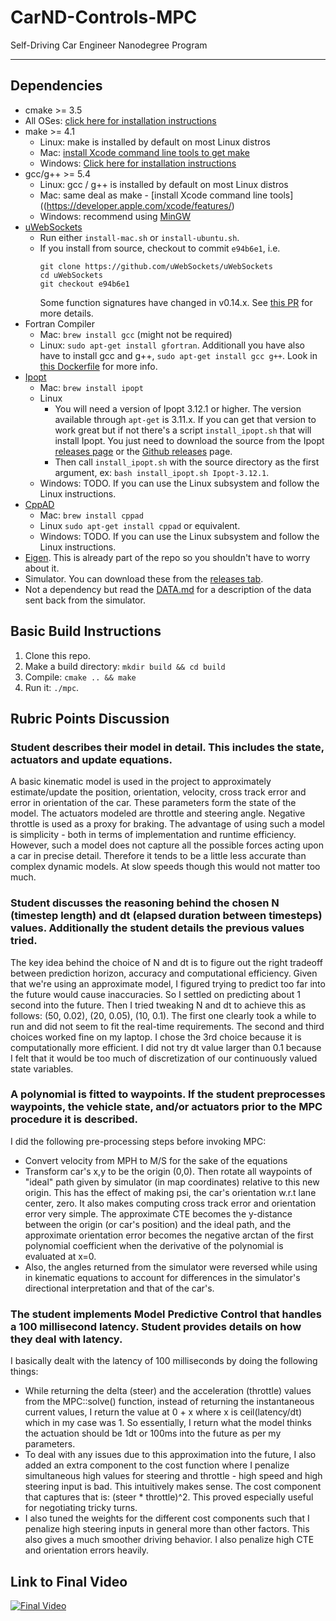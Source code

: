 # CarND-Controls-MPC
Self-Driving Car Engineer Nanodegree Program

---

## Dependencies

* cmake >= 3.5
 * All OSes: [click here for installation instructions](https://cmake.org/install/)
* make >= 4.1
  * Linux: make is installed by default on most Linux distros
  * Mac: [install Xcode command line tools to get make](https://developer.apple.com/xcode/features/)
  * Windows: [Click here for installation instructions](http://gnuwin32.sourceforge.net/packages/make.htm)
* gcc/g++ >= 5.4
  * Linux: gcc / g++ is installed by default on most Linux distros
  * Mac: same deal as make - [install Xcode command line tools]((https://developer.apple.com/xcode/features/)
  * Windows: recommend using [MinGW](http://www.mingw.org/)
* [uWebSockets](https://github.com/uWebSockets/uWebSockets)
  * Run either `install-mac.sh` or `install-ubuntu.sh`.
  * If you install from source, checkout to commit `e94b6e1`, i.e.
    ```
    git clone https://github.com/uWebSockets/uWebSockets 
    cd uWebSockets
    git checkout e94b6e1
    ```
    Some function signatures have changed in v0.14.x. See [this PR](https://github.com/udacity/CarND-MPC-Project/pull/3) for more details.
* Fortran Compiler
  * Mac: `brew install gcc` (might not be required)
  * Linux: `sudo apt-get install gfortran`. Additionall you have also have to install gcc and g++, `sudo apt-get install gcc g++`. Look in [this Dockerfile](https://github.com/udacity/CarND-MPC-Quizzes/blob/master/Dockerfile) for more info.
* [Ipopt](https://projects.coin-or.org/Ipopt)
  * Mac: `brew install ipopt`
  * Linux
    * You will need a version of Ipopt 3.12.1 or higher. The version available through `apt-get` is 3.11.x. If you can get that version to work great but if not there's a script `install_ipopt.sh` that will install Ipopt. You just need to download the source from the Ipopt [releases page](https://www.coin-or.org/download/source/Ipopt/) or the [Github releases](https://github.com/coin-or/Ipopt/releases) page.
    * Then call `install_ipopt.sh` with the source directory as the first argument, ex: `bash install_ipopt.sh Ipopt-3.12.1`. 
  * Windows: TODO. If you can use the Linux subsystem and follow the Linux instructions.
* [CppAD](https://www.coin-or.org/CppAD/)
  * Mac: `brew install cppad`
  * Linux `sudo apt-get install cppad` or equivalent.
  * Windows: TODO. If you can use the Linux subsystem and follow the Linux instructions.
* [Eigen](http://eigen.tuxfamily.org/index.php?title=Main_Page). This is already part of the repo so you shouldn't have to worry about it.
* Simulator. You can download these from the [releases tab](https://github.com/udacity/self-driving-car-sim/releases).
* Not a dependency but read the [DATA.md](./DATA.md) for a description of the data sent back from the simulator.


## Basic Build Instructions


1. Clone this repo.
2. Make a build directory: `mkdir build && cd build`
3. Compile: `cmake .. && make`
4. Run it: `./mpc`.

## Rubric Points Discussion

### Student describes their model in detail. This includes the state, actuators and update equations.

A basic kinematic model is used in the project to approximately estimate/update the position, orientation, velocity, cross track error and error in orientation of the car. These parameters form the state of the model. The actuators modeled are throttle and steering angle. Negative throttle is used as a proxy for braking. The advantage of using such a model is simplicity - both in terms of implementation and runtime efficiency. However, such a model does not capture all the possible forces acting upon a car in precise detail. Therefore it tends to be a little less accurate than complex dynamic models. At slow speeds though this would not matter too much.

### Student discusses the reasoning behind the chosen N (timestep length) and dt (elapsed duration between timesteps) values. Additionally the student details the previous values tried.

The key idea behind the choice of N and dt is to figure out the right tradeoff between prediction horizon, accuracy and computational efficiency. Given that we're using an approximate model, I figured trying to predict too far into the future would cause inaccuracies. So I settled on predicting about 1 second into the future. Then I tried tweaking N and dt to achieve this as follows: (50, 0.02), (20, 0.05), (10, 0.1). The first one clearly took a while to run and did not seem to fit the real-time requirements. The second and third choices worked fine on my laptop. I chose the 3rd choice because it is computationally more efficient. I did not try dt value larger than 0.1 because I felt that it would be too much of discretization of our continuously valued state variables.

### A polynomial is fitted to waypoints. If the student preprocesses waypoints, the vehicle state, and/or actuators prior to the MPC procedure it is described.

I did the following pre-processing steps before invoking MPC:

* Convert velocity from MPH to M/S for the sake of the equations
* Transform car's x,y to be the origin (0,0). Then rotate all waypoints of "ideal" path given by simulator (in map coordinates) relative to this new origin. This has the effect of making psi, the car's orientation w.r.t lane center, zero. It also makes computing cross track error and orientation error very simple. The approximate CTE becomes the y-distance between the origin (or car's position) and the ideal path, and the approximate orientation error becomes the negative arctan of the first polynomial coefficient when the derivative of the polynomial is evaluated at x=0.
* Also, the angles returned from the simulator were reversed while using in kinematic equations to account for differences in the simulator's directional interpretation and that of the car's.

### The student implements Model Predictive Control that handles a 100 millisecond latency. Student provides details on how they deal with latency.

I basically dealt with the latency of 100 milliseconds by doing the following things:

* While returning the delta (steer) and the acceleration (throttle) values from  the MPC::solve() function, instead of returning the instantaneous current values, I return the value at 0 + x where x is ceil(latency/dt) which in my case was 1. So essentially, I return what the model thinks the actuation should be 1dt or 100ms into the future as per my parameters.
* To deal with any issues due to this approximation into the future, I also added an extra component to the cost function where I penalize simultaneous high values for steering and throttle - high speed and high steering input is bad. This intuitively makes sense. The cost component that captures that is: (steer * throttle)^2. This proved especially useful for negotiating tricky turns.
* I also tuned the weights for the different cost components such that I penalize high steering inputs in general more than other factors. This also gives a much smoother driving behavior. I also penalize high CTE and orientation errors heavily.

## Link to Final Video

[![Final Video](https://img.youtube.com/vi/GUrJXReSEzg/0.jpg)](https://streamable.com/3wl8v?loop=0)
